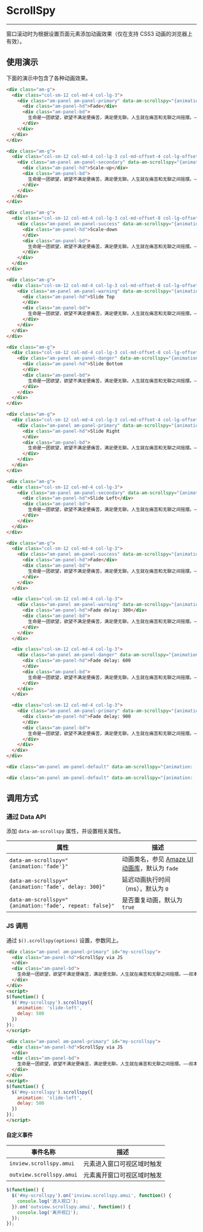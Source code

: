 # ScrollSpy
---

窗口滚动时为根据设置页面元素添加动画效果（仅在支持 CSS3 动画的浏览器上有效）。

## 使用演示

下面的演示中包含了各种动画效果。

`````html
<div class="am-g">
  <div class="col-sm-12 col-md-4 col-lg-3">
    <div class="am-panel am-panel-primary" data-am-scrollspy="{animation: 'fade'}">
      <div class="am-panel-hd">Fade</div>
      <div class="am-panel-bd">
        生命是一团欲望，欲望不满足便痛苦，满足便无聊。人生就在痛苦和无聊之间摇摆。——叔本华
      </div>
    </div>
  </div>
</div>

<div class="am-g">
  <div class="col-sm-12 col-md-4 col-lg-3 col-md-offset-4 col-lg-offset-3">
    <div class="am-panel am-panel-secondary" data-am-scrollspy="{animation: 'scale-up'}">
      <div class="am-panel-hd">Scale-up</div>
      <div class="am-panel-bd">
        生命是一团欲望，欲望不满足便痛苦，满足便无聊。人生就在痛苦和无聊之间摇摆。——叔本华
      </div>
    </div>
  </div>
</div>

<div class="am-g">
  <div class="col-sm-12 col-md-4 col-lg-3 col-md-offset-8 col-lg-offset-6">
    <div class="am-panel am-panel-success" data-am-scrollspy="{animation: 'scale-down'}">
      <div class="am-panel-hd">Scale-down
      </div>
      <div class="am-panel-bd">
        生命是一团欲望，欲望不满足便痛苦，满足便无聊。人生就在痛苦和无聊之间摇摆。——叔本华
      </div>
    </div>
  </div>
</div>

<div class="am-g">
  <div class="col-sm-12 col-md-4 col-lg-3 col-md-offset-8 col-lg-offset-9">
    <div class="am-panel am-panel-warning" data-am-scrollspy="{animation: 'slide-top'}">
      <div class="am-panel-hd">Slide Top
      </div>
      <div class="am-panel-bd">
        生命是一团欲望，欲望不满足便痛苦，满足便无聊。人生就在痛苦和无聊之间摇摆。——叔本华
      </div>
    </div>
  </div>
</div>

<div class="am-g">
  <div class="col-sm-12 col-md-4 col-lg-3 col-md-offset-8 col-lg-offset-6">
    <div class="am-panel am-panel-danger" data-am-scrollspy="{animation: 'slide-bottom'}">
      <div class="am-panel-hd">Slide Bottom
      </div>
      <div class="am-panel-bd">
        生命是一团欲望，欲望不满足便痛苦，满足便无聊。人生就在痛苦和无聊之间摇摆。——叔本华
      </div>
    </div>
  </div>
</div>

<div class="am-g">
  <div class="col-sm-12 col-md-4 col-lg-3 col-md-offset-4 col-lg-offset-3">
    <div class="am-panel am-panel-primary" data-am-scrollspy="{animation: 'slide-right'}">
      <div class="am-panel-hd">Slide Right
      </div>
      <div class="am-panel-bd">
        生命是一团欲望，欲望不满足便痛苦，满足便无聊。人生就在痛苦和无聊之间摇摆。——叔本华
      </div>
    </div>
  </div>
</div>

<div class="am-g">
  <div class="col-sm-12 col-md-4 col-lg-3">
    <div class="am-panel am-panel-secondary" data-am-scrollspy="{animation: 'slide-left'}">
      <div class="am-panel-hd">Slide Left</div>
      <div class="am-panel-bd">
        生命是一团欲望，欲望不满足便痛苦，满足便无聊。人生就在痛苦和无聊之间摇摆。——叔本华
      </div>
    </div>
  </div>
</div>

<div class="am-g">
  <div class="col-sm-12 col-md-4 col-lg-3">
    <div class="am-panel am-panel-success" data-am-scrollspy="{animation: 'fade'}">
      <div class="am-panel-hd">Fade</div>
      <div class="am-panel-bd">
        生命是一团欲望，欲望不满足便痛苦，满足便无聊。人生就在痛苦和无聊之间摇摆。——叔本华
      </div>
    </div>
  </div>

  <div class="col-sm-12 col-md-4 col-lg-3">
    <div class="am-panel am-panel-warning" data-am-scrollspy="{animation: 'fade', delay: 300}">
      <div class="am-panel-hd">Fade delay: 300</div>
      <div class="am-panel-bd">
        生命是一团欲望，欲望不满足便痛苦，满足便无聊。人生就在痛苦和无聊之间摇摆。——叔本华
      </div>
    </div>
  </div>

  <div class="col-sm-12 col-md-4 col-lg-3">
    <div class="am-panel am-panel-danger" data-am-scrollspy="{animation: 'fade', delay: 600}">
      <div class="am-panel-hd">Fade delay: 600
      </div>
      <div class="am-panel-bd">
        生命是一团欲望，欲望不满足便痛苦，满足便无聊。人生就在痛苦和无聊之间摇摆。——叔本华
      </div>
    </div>
  </div>

  <div class="col-sm-12 col-md-4 col-lg-3">
    <div class="am-panel am-panel-primary" data-am-scrollspy="{animation: 'fade', delay: 900}">
      <div class="am-panel-hd">Fade delay: 900
      </div>
      <div class="am-panel-bd">
        生命是一团欲望，欲望不满足便痛苦，满足便无聊。人生就在痛苦和无聊之间摇摆。——叔本华
      </div>
    </div>
  </div>
</div>
`````
```html
<div class="am-panel am-panel-default" data-am-scrollspy="{animation: 'fade'}">...</div>

<div class="am-panel am-panel-default" data-am-scrollspy="{animation: 'fade', delay: 300}">...</div>
```

## 调用方式

### 通过 Data API

添加 `data-am-scrollspy` 属性，并设置相关属性。

<table class="am-table am-table-bd am-table-striped">
  <thead>
  <tr>
    <th>属性</th>
    <th>描述</th>
  </tr>
  </thead>
  <tbody>
  <tr>
    <td><code>data-am-scrollspy="{animation:'fade'}"</code></td>
    <td>动画类名，参见 <a href="/css/animation">Amaze UI 动画库</a>，默认为 <code>fade</code></td>
  </tr>
  <tr>
    <td><code>data-am-scrollspy="{animation:'fade', delay: 300}"</code></td>
    <td>延迟动画执行时间（ms），默认为 <code>0</code></td>
  </tr>
  <tr>
    <td><code>data-am-scrollspy="{animation:'fade', repeat: false}"</code></td>
    <td>是否重复动画，默认为 <code>true</code></td>
  </tr>
  </tbody>
</table>

### JS 调用

通过 `$().scrollspy(options)` 设置，参数同上。


`````html
<div class="am-panel am-panel-primary" id="my-scrollspy">
  <div class="am-panel-hd">ScrollSpy via JS
  </div>
  <div class="am-panel-bd">
    生命是一团欲望，欲望不满足便痛苦，满足便无聊。人生就在痛苦和无聊之间摇摆。——叔本华
  </div>
</div>
<script>
$(function() {
  $('#my-scrollspy').scrollspy({
    animation: 'slide-left',
    delay: 500
  })
});
</script>
`````
```html
<div class="am-panel am-panel-primary" id="my-scrollspy">
  <div class="am-panel-hd">ScrollSpy via JS
  </div>
  <div class="am-panel-bd">
    生命是一团欲望，欲望不满足便痛苦，满足便无聊。人生就在痛苦和无聊之间摇摆。——叔本华
  </div>
</div>
<script>
$(function() {
  $('#my-scrollspy').scrollspy({
    animation: 'slide-left',
    delay: 500
  })
});
</script>
```
#### 自定义事件

<table class="am-table am-table-bd am-table-striped">
  <thead>
  <tr>
    <th>事件名称</th>
    <th>描述</th>
  </tr>
  </thead>
  <tbody>
  <tr>
    <td><code>inview.scrollspy.amui</code></td>
    <td>元素进入窗口可视区域时触发</td>
  </tr>
  <tr>
    <td><code>outview.scrollspy.amui</code></td>
    <td>元素离开窗口可视区域时触发</td>
  </tr>
  </tbody>
</table>

<script>
  $(function() {
    $('#my-scrollspy').on('inview.scrollspy.amui', function() {
      console.log('进入视口');
    }).on('outview.scrollspy.amui', function() {
      console.log('离开视口');
    });
  });
</script>

```javascript
$(function() {
  $('#my-scrollspy').on('inview.scrollspy.amui', function() {
    console.log('进入视口');
  }).on('outview.scrollspy.amui', function() {
    console.log('离开视口');
  });
});
```


